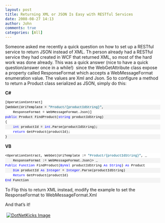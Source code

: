 ```yaml
---
layout: post
title: Returning XML or JSON Is Easy with RESTful Services
date: 2008-08-27 14:13
author: John
comments: true
categories: [All]
---
```

<p>Someone asked me recently a quick question on how to set up a RESTful service to return JSON instead of XML. Th person already had a RESTful service they had created in WCF that returned XML, so most of the hard work was done already. This was a quick answer (nice to have a quick question/answer once in a while!)&#160; since the WebGetAttribute class expose a property called ResponseFormat which accepts a WebMessageFormat enumeration value. The values are Xml and Json. So to configure a method to return a Product class serialized as JSON, simply do this:</p>  <p><strong>C#</strong></p>  <div>   <div style="padding-right: 0px; padding-left: 0px; font-size: 8pt; padding-bottom: 0px; overflow: visible; width: 100%; color: black; border-top-style: none; line-height: 12pt; padding-top: 0px; font-family: consolas, &#39;Courier New&#39;, courier, monospace; border-right-style: none; border-left-style: none; background-color: #f4f4f4; border-bottom-style: none">     <pre style="padding-right: 0px; padding-left: 0px; font-size: 8pt; padding-bottom: 0px; margin: 0em; overflow: visible; width: 100%; color: black; border-top-style: none; line-height: 12pt; padding-top: 0px; font-family: consolas, &#39;Courier New&#39;, courier, monospace; border-right-style: none; border-left-style: none; background-color: white; border-bottom-style: none">[OperationContract]</pre>
<pre style="padding-right: 0px; padding-left: 0px; font-size: 8pt; padding-bottom: 0px; margin: 0em; overflow: visible; width: 100%; color: black; border-top-style: none; line-height: 12pt; padding-top: 0px; font-family: consolas, &#39;Courier New&#39;, courier, monospace; border-right-style: none; border-left-style: none; background-color: #f4f4f4; border-bottom-style: none">[WebGet(UriTemplate = <span style="color: #006080">&quot;Product/{productIdString}&quot;</span>, </pre>
<pre style="padding-right: 0px; padding-left: 0px; font-size: 8pt; padding-bottom: 0px; margin: 0em; overflow: visible; width: 100%; color: black; border-top-style: none; line-height: 12pt; padding-top: 0px; font-family: consolas, &#39;Courier New&#39;, courier, monospace; border-right-style: none; border-left-style: none; background-color: white; border-bottom-style: none">    ResponseFormat = WebMessageFormat.Json)]</pre>
<pre style="padding-right: 0px; padding-left: 0px; font-size: 8pt; padding-bottom: 0px; margin: 0em; overflow: visible; width: 100%; color: black; border-top-style: none; line-height: 12pt; padding-top: 0px; font-family: consolas, &#39;Courier New&#39;, courier, monospace; border-right-style: none; border-left-style: none; background-color: #f4f4f4; border-bottom-style: none"><span style="color: #0000ff">public</span> Product FindProduct(<span style="color: #0000ff">string</span> productIdString)</pre>
<pre style="padding-right: 0px; padding-left: 0px; font-size: 8pt; padding-bottom: 0px; margin: 0em; overflow: visible; width: 100%; color: black; border-top-style: none; line-height: 12pt; padding-top: 0px; font-family: consolas, &#39;Courier New&#39;, courier, monospace; border-right-style: none; border-left-style: none; background-color: white; border-bottom-style: none">{</pre>
<pre style="padding-right: 0px; padding-left: 0px; font-size: 8pt; padding-bottom: 0px; margin: 0em; overflow: visible; width: 100%; color: black; border-top-style: none; line-height: 12pt; padding-top: 0px; font-family: consolas, &#39;Courier New&#39;, courier, monospace; border-right-style: none; border-left-style: none; background-color: #f4f4f4; border-bottom-style: none">    <span style="color: #0000ff">int</span> productId = <span style="color: #0000ff">int</span>.Parse(productIdString);</pre>
<pre style="padding-right: 0px; padding-left: 0px; font-size: 8pt; padding-bottom: 0px; margin: 0em; overflow: visible; width: 100%; color: black; border-top-style: none; line-height: 12pt; padding-top: 0px; font-family: consolas, &#39;Courier New&#39;, courier, monospace; border-right-style: none; border-left-style: none; background-color: white; border-bottom-style: none">    <span style="color: #0000ff">return</span> GetProduct(productId);</pre>
<pre style="padding-right: 0px; padding-left: 0px; font-size: 8pt; padding-bottom: 0px; margin: 0em; overflow: visible; width: 100%; color: black; border-top-style: none; line-height: 12pt; padding-top: 0px; font-family: consolas, &#39;Courier New&#39;, courier, monospace; border-right-style: none; border-left-style: none; background-color: #f4f4f4; border-bottom-style: none">} </pre>
</div>
</div>
<p></p>
<p><strong>VB</strong></p>
<div>
<div style="padding-right: 0px; padding-left: 0px; font-size: 8pt; padding-bottom: 0px; overflow: visible; width: 100%; color: black; border-top-style: none; line-height: 12pt; padding-top: 0px; font-family: consolas, &#39;Courier New&#39;, courier, monospace; border-right-style: none; border-left-style: none; background-color: #f4f4f4; border-bottom-style: none">
<pre style="padding-right: 0px; padding-left: 0px; font-size: 8pt; padding-bottom: 0px; margin: 0em; overflow: visible; width: 100%; color: black; border-top-style: none; line-height: 12pt; padding-top: 0px; font-family: consolas, &#39;Courier New&#39;, courier, monospace; border-right-style: none; border-left-style: none; background-color: white; border-bottom-style: none">&lt;OperationContract, WebGet(UriTemplate := <span style="color: #006080">&quot;Product/{productIdString}&quot;</span>, _</pre>
<pre style="padding-right: 0px; padding-left: 0px; font-size: 8pt; padding-bottom: 0px; margin: 0em; overflow: visible; width: 100%; color: black; border-top-style: none; line-height: 12pt; padding-top: 0px; font-family: consolas, &#39;Courier New&#39;, courier, monospace; border-right-style: none; border-left-style: none; background-color: #f4f4f4; border-bottom-style: none">    ResponseFormat := WebMessageFormat.Json)&gt; _</pre>
<pre style="padding-right: 0px; padding-left: 0px; font-size: 8pt; padding-bottom: 0px; margin: 0em; overflow: visible; width: 100%; color: black; border-top-style: none; line-height: 12pt; padding-top: 0px; font-family: consolas, &#39;Courier New&#39;, courier, monospace; border-right-style: none; border-left-style: none; background-color: white; border-bottom-style: none"><span style="color: #0000ff">Public</span> <span style="color: #0000ff">Function</span> FindProduct(<span style="color: #0000ff">ByVal</span> productIdString <span style="color: #0000ff">As</span> <span style="color: #0000ff">String</span>) <span style="color: #0000ff">As</span> Product</pre>
<pre style="padding-right: 0px; padding-left: 0px; font-size: 8pt; padding-bottom: 0px; margin: 0em; overflow: visible; width: 100%; color: black; border-top-style: none; line-height: 12pt; padding-top: 0px; font-family: consolas, &#39;Courier New&#39;, courier, monospace; border-right-style: none; border-left-style: none; background-color: #f4f4f4; border-bottom-style: none">    <span style="color: #0000ff">Dim</span> productId <span style="color: #0000ff">As</span> <span style="color: #0000ff">Integer</span> = <span style="color: #0000ff">Integer</span>.Parse(productIdString)</pre>
<pre style="padding-right: 0px; padding-left: 0px; font-size: 8pt; padding-bottom: 0px; margin: 0em; overflow: visible; width: 100%; color: black; border-top-style: none; line-height: 12pt; padding-top: 0px; font-family: consolas, &#39;Courier New&#39;, courier, monospace; border-right-style: none; border-left-style: none; background-color: white; border-bottom-style: none">    <span style="color: #0000ff">Return</span> GetProduct(productId)</pre>
<pre style="padding-right: 0px; padding-left: 0px; font-size: 8pt; padding-bottom: 0px; margin: 0em; overflow: visible; width: 100%; color: black; border-top-style: none; line-height: 12pt; padding-top: 0px; font-family: consolas, &#39;Courier New&#39;, courier, monospace; border-right-style: none; border-left-style: none; background-color: #f4f4f4; border-bottom-style: none"><span style="color: #0000ff">End</span> Function</pre>
</div>
</div>
<p>To Flip this to return XML instead, modify the example to set the ResponseFormat to WebMessageFormat.Xml</p>
<p></p>
<p></p>
<p>And that’s it!</p><div class="wlWriterHeaderFooter" style="text-align:left; margin:0px; padding:4px 4px 4px 4px;"><a href="http://www.dotnetkicks.com/kick/?url=/all/returning-xml-or-json-is-easy-with-restful-services/"><img src="http://www.dotnetkicks.com/Services/Images/KickItImageGenerator.ashx?url=/all/returning-xml-or-json-is-easy-with-restful-services/&amp;bgcolor=0080C0&amp;fgcolor=FFFFFF&amp;border=000000&amp;cbgcolor=D4E1ED&amp;cfgcolor=000000" alt="DotNetKicks Image" border="0/"></a></div><div class="wlWriterHeaderFooter" style="text-align:left; margin:0px; padding:4px 4px 4px 4px;"><script type="text/javascript"><!-- var dzone_url = '/all/returning-xml-or-json-is-easy-with-restful-services/'; var dzone_title = 'Returning XML or JSON Is Easy with RESTful Services'; var dzone_blurb = 'Returning XML or JSON Is Easy with RESTful Services'; var dzone_style = '1'; --></script><script language="javascript" src="http://widgets.dzone.com/widgets/zoneit.js"></script> </div>

